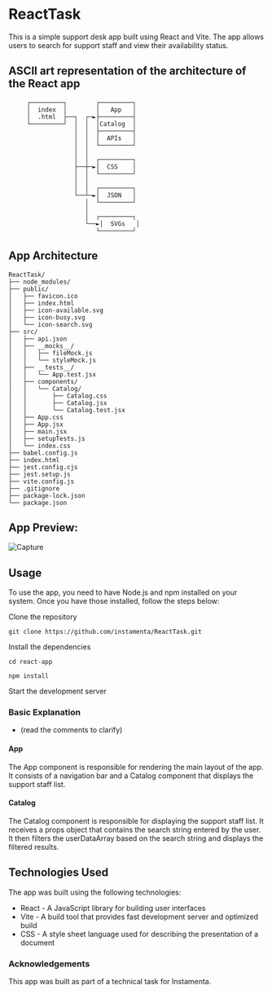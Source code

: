 # ReactTask
This is a simple support desk app built using React and Vite. The app allows users to search for support staff and view their availability status.
## ASCII art representation of the architecture of the React app
```
     ┌─────────┐        ┌─────────┐
     │  index  │        │   App   │
     │  .html  ├──┐  ┌─►├─────────┤
     └─────────┘  │  │  │Catalog  │
                  │  │  ├─────────┤
                  │  │  │  APIs   │
                  │  │  └─────────┘
                  │  │
                  │  │  ┌─────────┐
                  ├──┼─►│  CSS    │
                  │  │  └─────────┘
                  │  │
                  │  │  ┌─────────┐
                  └──┴─►│  JSON   │
                     │  └─────────┘
                     │
                     │  ┌─────────┐
                     └──►│  SVGs   │
                        └─────────┘
```
## App Architecture
```
ReactTask/
├── node_modules/
├── public/
│   ├── favicon.ico
│   ├── index.html
│   ├── icon-available.svg
│   ├── icon-busy.svg
│   └── icon-search.svg
├── src/
│   ├── api.json
│   ├── __mocks__/
│   │   ├── fileMock.js
│   │   └── styleMock.js
│   ├── __tests__/
│   │   └── App.test.jsx
│   ├── components/
│   │   └── Catalog/
│   │       ├── Catalog.css
│   │       ├── Catalog.jsx
│   │       └── Catalog.test.jsx
│   ├── App.css
│   ├── App.jsx
│   ├── main.jsx
│   ├── setupTests.js
│   └── index.css
├── babel.config.js
├── index.html
├── jest.config.cjs
├── jest.setup.js
├── vite.config.js
├── .gitignore
├── package-lock.json
└── package.json
```
## App Preview: 
![Capture](https://user-images.githubusercontent.com/98179343/225954614-25efa9b2-58cd-4b47-921e-d75e5f4cc5f9.PNG)

## Usage
To use the app, you need to have Node.js and npm installed on your system. Once you have those installed, follow the steps below:

Clone the repository

```
git clone https://github.com/instamenta/ReactTask.git
```
Install the dependencies

```
cd react-app
```
```
npm install
```
Start the development server
### Basic Explanation
* (read the comments to clarify)
#### App
The App component is responsible for rendering the main layout of the app.
It consists of a navigation bar and a Catalog component that displays the support staff list.

#### Catalog
The Catalog component is responsible for displaying the support staff list.
It receives a props object that contains the search string entered by the user.
It then filters the userDataArray based on the search string and displays the filtered results.

## Technologies Used
The app was built using the following technologies:

* React - A JavaScript library for building user interfaces
* Vite - A build tool that provides fast development server and optimized build
* CSS - A style sheet language used for describing the presentation of a document
### Acknowledgements
This app was built as part of a technical task for Instamenta.

